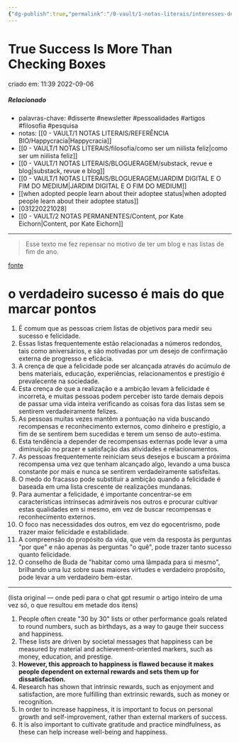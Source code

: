 ```yaml
---
{"dg-publish":true,"permalink":"/0-vault/1-notas-literais/interesses-de-pesquisa/true-success-is-more-than-checking-boxes/","tags":["disserte","newsletter","pessoalidades","artigos","filosofia","pesquisa"],"dgHomeLink":true,"dgShowLocalGraph":true,"dgShowFileTree":true,"dgEnableSearch":true}
---
```



# True Success Is More Than Checking Boxes
criado em: 11:39 2022-09-06

##### Relacionado
- palavras-chave: #disserte #newsletter #pessoalidades #artigos #filosofia #pesquisa 
- notas: [[0 - VAULT/1 NOTAS LITERAIS/REFERÊNCIA BIO/Happycracia\|Happycracia]]
- [[0 - VAULT/1 NOTAS LITERAIS/filosofia/como ser um niilista feliz\|como ser um niilista feliz]]
- [[0 - VAULT/1 NOTAS LITERAIS/BLOGUERAGEM/substack, revue e blog\|substack, revue e blog]]
- [[0 - VAULT/1 NOTAS LITERAIS/BLOGUERAGEM/JARDIM DIGITAL E O FIM DO MEDIUM\|JARDIM DIGITAL E O FIM DO MEDIUM]]
- [[when adopted people learn about their adoptee status\|when adopted people learn about their adoptee status]]
- [031220221028]
- [[0 - VAULT/2 NOTAS PERMANENTES/Content, por Kate Eichorn\|Content, por Kate Eichorn]]

---
>Esse texto me fez repensar no motivo de ter um blog e nas listas de fim de ano.

[fonte](https://www.theatlantic.com/family/archive/2021/01/checklist-achievements-happiness-boxes/617756/)

# o verdadeiro sucesso é mais do que marcar pontos

1.  É comum que as pessoas criem listas de objetivos para medir seu sucesso e felicidade.
2.  Essas listas frequentemente estão relacionadas a números redondos, tais como aniversários, e são motivadas por um desejo de confirmação externa de progresso e eficácia.
3.  A crença de que a felicidade pode ser alcançada através do acúmulo de bens materiais, educação, experiências, relacionamentos e prestígio é prevalecente na sociedade.
4.  Esta crença de que a realização e a ambição levam à felicidade é incorreta, e muitas pessoas podem perceber isto tarde demais depois de passar uma vida inteira verificando as coisas fora das listas sem se sentirem verdadeiramente felizes.
5. As pessoas muitas vezes mantêm a pontuação na vida buscando recompensas e reconhecimento externos, como dinheiro e prestígio, a fim de se sentirem bem sucedidas e terem um senso de auto-estima.
6.  Esta tendência a depender de recompensas externas pode levar a uma diminuição no prazer e satisfação das atividades e relacionamentos.
7.  As pessoas frequentemente reiniciam seus desejos e buscam a próxima recompensa uma vez que tenham alcançado algo, levando a uma busca constante por mais e nunca se sentirem verdadeiramente satisfeitas.
8.  O medo do fracasso pode substituir a ambição quando a felicidade é baseada em uma lista crescente de realizações mundanas.
9. Para aumentar a felicidade, é importante concentrar-se em características intrínsecas admiráveis nos outros e procurar cultivar estas qualidades em si mesmo, em vez de buscar recompensas e reconhecimento externos.
10.  O foco nas necessidades dos outros, em vez do egocentrismo, pode trazer maior felicidade e estabilidade.
11.  A compreensão do propósito da vida, que vem da resposta às perguntas "por que" e não apenas às perguntas "o quê", pode trazer tanto sucesso quanto felicidade.
12.  O conselho de Buda de "habitar como uma lâmpada para si mesmo", brilhando uma luz sobre suas maiores virtudes e verdadeiro propósito, pode levar a um verdadeiro bem-estar.



---
(lista original — onde pedi para o chat gpt resumir o artigo inteiro de uma vez só, o que resultou em metade dos itens)

1.  People often create "30 by 30" lists or other performance goals related to round numbers, such as birthdays, as a way to gauge their success and happiness.
2.  These lists are driven by societal messages that happiness can be measured by material and achievement-oriented markers, such as money, education, and prestige.
3.  **However, this approach to happiness is flawed because it makes people dependent on external rewards and sets them up for dissatisfaction.**
4.  Research has shown that intrinsic rewards, such as enjoyment and satisfaction, are more fulfilling than extrinsic rewards, such as money or recognition.
5.  In order to increase happiness, it is important to focus on personal growth and self-improvement, rather than external markers of success.
6.  It is also important to cultivate gratitude and practice mindfulness, as these can help increase well-being and happiness.